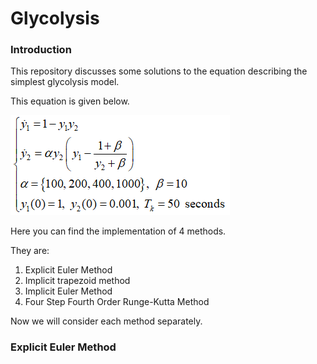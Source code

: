 # Glycolysis

### Introduction
This repository discusses some solutions to the equation describing the simplest glycolysis model.

This equation is given below.

![](https://raw.githubusercontent.com/ilkoch008/Glycolysis/master/images/task.png "The equation of the simplest glycolysis model")

Here you can find the implementation of 4 methods.

They are:
  1. Explicit Euler Method
  2. Implicit trapezoid method
  3. Implicit Euler Method
  4. Four Step Fourth Order Runge-Kutta Method

Now we will consider each method separately.

### Explicit Euler Method
